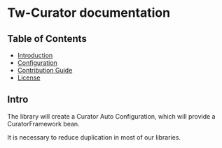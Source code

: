 # Tw-Curator documentation

## Table of Contents
* [Introduction](#intro)
* [Configuration](configuration.md)
* [Contribution Guide](contributing.md)
* [License](license.md)

## Intro

The library will create a Curator Auto Configuration, which will provide a CuratorFramework bean.

It is necessary to reduce duplication in most of our libraries.

